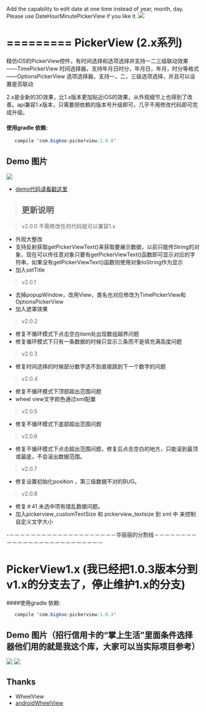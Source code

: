 Add the capability to edit date at one time instead of year, month, day.
Please use DateHourMinutePickerView if you like it.
![](https://lh3.googleusercontent.com/o_vcC8nHgP2TF-HTpIpPO_iT_Zc7A4yf93sv2BWIHSFACAay0QPkXACHfVmKIquCOPkeRrkAGc64xCBdIQVXHeE4CkFZYCBGlEwA72lcbCc7PWJTD4PiPm3oyN4jVFKQEpX_8wGwNnszUId5IhYcWqIzZygLddX_Z-4qLP2cfe2NAnFpRhhg9VYqFsxDMqzMiDbiBqVEzHPEZCH4X8mRXLbEi9uVJ-yfPwvZk8yfSuqNDEkFzIJ7P4jLjm0uKApcovEWbTf7yz66nMHOhp_I0TG6gWXIMJOHo2L9cV9W5HM69inL_oSFcs3j2YLCA8H6uvpGawuxe-Vs1XntouPrzb5jlj_6D5JzxVdbtAzDKx96AApKWAyXKYNYyS9J8-TZfrGaVgKKbofIOexD6lGjx7E-AoPVl5RzZhbNwUOoYwqFTimeZmcMZ_LIMcv6UJF6c8LS4L9UkT6o_Iz-EWI8LMz7Bn3KBI2OY1AFybQo0h_pq8GXJUZ-pLOKMPWPbGKrqYMobtMeDFfw770q2vc3MIa5bpcqxgbC88rwuaqPBV-G8yCC9lb5UhF5LVE2M8xOePL_=w714-h1140-no)


=========
PickerView (2.x系列)
=========

精仿iOS的PickerView控件，有时间选择和选项选择并支持一二三级联动效果   
——TimePickerView  时间选择器，支持年月日时分，年月日，年月，时分等格式   
——OptionsPickerView  选项选择器，支持一，二，三级选项选择，并且可以设置是否联动    

2.x是全新的3D效果，比1.x版本更加贴近iOS的效果，从外观细节上也得到了改善。api兼容1.x版本，只需要把依赖的版本号升级即可，几乎不用修改代码即可完成升级。

#### 使用gradle 依赖:
```java
   compile 'com.bigkoo:pickerview:2.0.8'
```

## Demo 图片
![](https://github.com/saiwu-bigkoo/PickerView/blob/master/preview/pickerdemo.gif)

- [demo代码请看戳这里](https://github.com/saiwu-bigkoo/Android-PickerView/blob/master/app/src/main/java/com/bigkoo/pickerviewdemo/MainActivity.java)


>## 更新说明

>v2.0.0 不需修改任何代码就可以兼容1.x
 - 外观大整改  <br />
 - 支持反射获取getPickerViewText()来获取要展示数据，以前只能传String的对象，现在可以传任意对象只要有getPickerViewText()函数即可显示对应的字符串，如果没有getPickerViewText()函数则使用对象toString作为显示  <br />
 - 加入setTitle  <br />
 
>v2.0.1
 - 去掉popupWindow，改用View，类名也对应修改为TimePickerView和 OptionsPickerView <br />
 - 加入遮罩效果  <br />

>v2.0.2
 - 修复不循环模式下点击空白item处出现数组越界问题 <br />
 - 修复循环模式下只有一条数据的时候只显示三条而不是填充满高度问题  <br />

>v2.0.3
 - 修复时间选择的时候部分数字选不到直接跳到下一个数字的问题 <br />

>v2.0.4
 - 修复不循环模式下顶部超出范围问题 <br />
 - wheel view文字颜色通过xml配置 <br />

>v2.0.5
 - 修复不循环模式下底部超出范围问题 <br />

>v2.0.6
 - 修复不循环模式下点击超出范围问题，修复后点击空白的地方，只能滚到最顶或最底，不会滚出数据范围。 <br />

>v2.0.7
 - 修复设置初始化position ，第三级数据不对的BUG。 <br />
 
>v2.0.8
 - 修复＃41 未选中项有错乱数据问题。<br />
 - 加入pickerview_customTextSize 和 pickerview_textsize 到 xml 中 来控制自定义文字大小<br />

-－－－－－－－－－－－－－－－－－－－－华丽丽的分割线－－－－－－－－－－－－－－－－－－－－－－－－－－

PickerView1.x (我已经把1.0.3版本分到v1.x的分支去了，停止维护1.x的分支)
==========

####使用gradle 依赖:
```java
   compile 'com.bigkoo:pickerview:1.0.3'
```

## Demo 图片（招行信用卡的“掌上生活”里面条件选择器他们用的就是我这个库，大家可以当实际项目参考）
![](https://github.com/saiwu-bigkoo/PickerView/blob/master/preview/pickerdemo1x.gif)
![](https://github.com/saiwu-bigkoo/Android-PickerView/blob/master/preview/pickerdemo_zhangshangshenghuo.gif)


## Thanks

- WheelView
- [androidWheelView](https://github.com/weidongjian/androidWheelView/)
